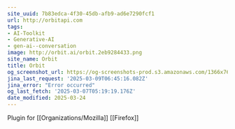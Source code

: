 ```yaml
---
site_uuid: 7b83edca-4f30-45db-afb9-ad6e7290fcf1
url: http://orbitapi.com
tags:
- AI-Toolkit
- Generative-AI
- gen-ai--conversation
image: http://orbit.ai/orbit.2eb9284433.png
site_name: Orbit
title: Orbit
og_screenshot_url: https://og-screenshots-prod.s3.amazonaws.com/1366x768/80/false/a40ebdaa7364d2f1c45eed4b4e4a4801b40636d7b81bbfc0164b4dd4d0fe7929.jpeg
jina_last_request: '2025-03-09T06:45:16.082Z'
jina_error: "Error occurred"
og_last_fetch: '2025-03-07T05:19:19.176Z'
date_modified: 2025-03-24
---
```




Plugin for [[Organizations/Mozilla]] [[Firefox]]
